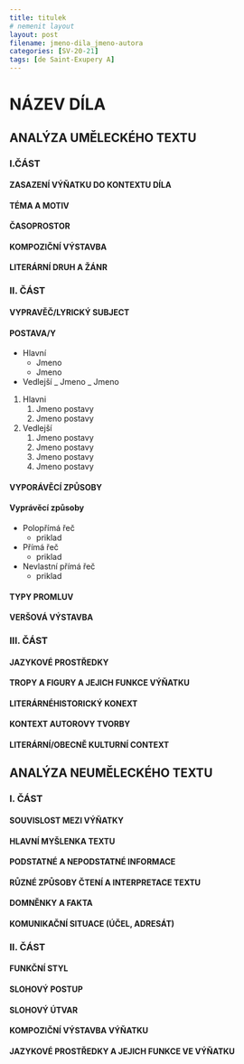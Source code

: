```yaml
---
title: titulek
# nemenit layout
layout: post
filename: jmeno-dila_jmeno-autora
categories: [SV-20-21]
tags: [de Saint-Exupery A]
---
```


# NÁZEV DÍLA

## ANALÝZA UMĚLECKÉHO TEXTU

### I.ČÁST

#### ZASAZENÍ VÝŇATKU DO KONTEXTU DÍLA

#### TÉMA A MOTIV

#### ČASOPROSTOR

#### KOMPOZIČNÍ VÝSTAVBA

#### LITERÁRNÍ DRUH A ŽÁNR

### II. ČÁST

#### VYPRAVĚČ/LYRICKÝ SUBJECT

#### POSTAVA/Y

- Hlavní
  - Jmeno
  - Jmeno
- Vedlejší
  _ Jmeno
  _ Jmeno

1. Hlavni
   1. Jmeno postavy
   1. Jmeno postavy
1. Vedlejší
   1. Jmeno postavy
   1. Jmeno postavy
   1. Jmeno postavy
   1. Jmeno postavy

#### VYPORÁVĚCÍ ZPŮSOBY

#### Vyprávěcí způsoby

- Polopřímá řeč
  - priklad
- Přímá řeč
  - priklad
- Nevlastní přímá řeč
  - priklad

#### TYPY PROMLUV

#### VERŠOVÁ VÝSTAVBA

### III. ČÁST

#### JAZYKOVÉ PROSTŘEDKY

#### TROPY A FIGURY A JEJICH FUNKCE VÝŇATKU

#### LITERÁRNÉHISTORICKÝ KONEXT

#### KONTEXT AUTOROVY TVORBY

#### LITERÁRNÍ/OBECNĚ KULTURNÍ CONTEXT

## ANALÝZA NEUMĚLECKÉHO TEXTU

### I. ČÁST

#### SOUVISLOST MEZI VÝŇATKY

#### HLAVNÍ MYŠLENKA TEXTU

#### PODSTATNÉ A NEPODSTATNÉ INFORMACE

#### RŮZNÉ ZPŮSOBY ČTENÍ A INTERPRETACE TEXTU

#### DOMNĚNKY A FAKTA

#### KOMUNIKAČNÍ SITUACE (ÚČEL, ADRESÁT)

### II. ČÁST

#### FUNKČNÍ STYL

#### SLOHOVÝ POSTUP

#### SLOHOVÝ ÚTVAR

#### KOMPOZIČNÍ VÝSTAVBA VÝŇATKU

#### JAZYKOVÉ PROSTŘEDKY A JEJICH FUNKCE VE VÝŇATKU
